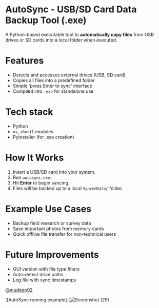 #  AutoSync - USB/SD Card Data Backup Tool (.exe)

A Python-based executable tool to **automatically copy files** from USB drives or SD cards into a local folder when executed.

# Features
- Detects and accesses external drives (USB, SD card)
- Copies all files into a predefined folder
- Simple 'press Enter to sync' interface
- Compiled into `.exe` for standalone use


# Tech stack
- Python
- `os`, `shutil` modules
- PyInstaller (for .exe creation)

# How It Works
1. Insert a USB/SD card into your system.
2. Run `autosync.exe`.
3. Hit **Enter** to begin syncing.
4. Files will be backed up to a local `SyncedData/` folder.

# Example Use Cases
- Backup field research or survey data
- Save important photos from memory cards
- Quick offline file transfer for non-technical users

# Future Improvements
- GUI version with file type filters
- Auto-detect drive paths
- Log file with sync timestamps

 [@mudeep02](https://github.com/mudeep02) 


 ![AutoSync running example].(![Screenshot (29)](https://github.com/user-attachments/assets/3317d176-a227-4f2d-bfa6-10d6331918d9)


